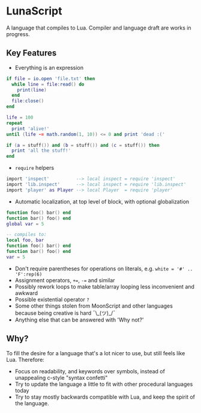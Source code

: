# LunaScript

A language that compiles to Lua. Compiler and language draft are works in progress.

## Key Features

- Everything is an expression

```lua
if file = io.open 'file.txt' then
  while line = file:read() do
    print(line)
  end
  file:close()
end

life = 100
repeat
  print 'alive!'
until (life -= math.random(1, 10)) <= 0 and print 'dead :('

if (a = stuff()) and (b = stuff()) and (c = stuff()) then
  print 'all the stuff!'
end
```

- `require` helpers

```lua
import 'inspect'          --> local inspect = require 'inspect'
import 'lib.inspect'      --> local inspect = require 'lib.inspect'
import 'player' as Player --> local Player  = require 'player'
```

- Automatic localization, at top level of block, with optional globalization

```lua
function foo() bar() end
function bar() foo() end
global var = 5

-- compiles to:
local foo, bar
function foo() bar() end
function bar() foo() end
var = 5
```

- Don't require parentheses for operations on literals, e.g. `white = '#' .. 'F':rep(6)`
- Assignment operators, `+=`, `-=` and similar
- Possibly rework loops to make table/array looping less inconvenient and awkward
- Possible existential operator `?`
- Some other things stolen from MoonScript and other languages because being creative is hard ¯\\\_(ツ)\_/¯
- Anything else that can be answered with 'Why not?'

## Why?

To fill the desire for a language that's a lot nicer to use, but still feels like Lua. Therefore:
- Focus on readability, and keywords over symbols, instead of unappealing c-style "syntax confetti"
- Try to update the language a little to fit with other procedural languages today
- Try to stay mostly backwards compatible with Lua, and keep the spirit of the language.
